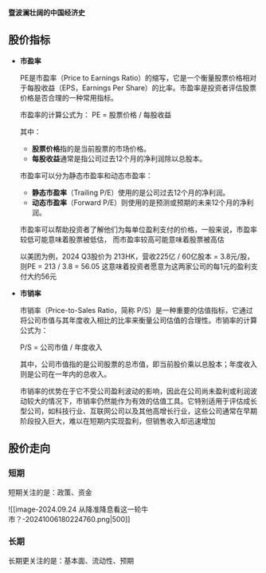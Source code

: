 
**暨波澜壮阔的中国经济史**

## 股价指标

-  **市盈率**

	PE是市盈率（Price to Earnings Ratio）的缩写，它是一个衡量股票价格相对于每股收益（EPS，Earnings  Per Share）的比率。市盈率是投资者评估股票价格是否合理的一种常用指标。
	
	市盈率的计算公式为： PE = 股票价格 / 每股收益
	
	其中：
	
	- **股票价格**指的是当前股票的市场价格。
	- **每股收益**通常是指公司过去12个月的净利润除以总股本。
	
	市盈率可以分为静态市盈率和动态市盈率：
	
	- **静态市盈率**（Trailing P/E）使用的是公司过去12个月的净利润。
	- **动态市盈率**（Forward P/E）则使用的是预测或预期的未来12个月的净利润。
	
	市盈率可以帮助投资者了解他们为每单位盈利支付的价格，一般来说，市盈率较低可能意味着股票被低估， 而市盈率较高可能意味着股票被高估
	
	以美团为例，2024 Q3股价为 213HK，营收225亿 / 60亿股本 = 3.8元/股，则PE = 213 / 3.8 = 56.05 这意味着投资者愿意为这两家公司的每1元的盈利支付大约56元

-  **市销率**

	市销率（Price-to-Sales Ratio，简称 P/S）是一种重要的估值指标，它通过将公司市值与其年度收入相比的比率来衡量公司估值的合理性。市销率的计算公式为：
	
	P/S = 公司市值 / 年度收入
	
	其中，公司市值指的是公司股票的总市值，即当前股价乘以总股本；年度收入则是公司在一年内的总收入。
	
	市销率的优势在于它不受公司盈利波动的影响，因此在公司尚未盈利或利润波动较大的情况下，市销率仍然能作为有效的估值工具。它特别适用于评估成长型公司，如科技行业、互联网公司以及其他高增长行业，这些公司通常在早期阶段投入巨大，难以在短期内实现盈利，但销售收入却迅速增加


## 股价走向

### 短期

短期关注的是：政策、资金

![[image-2024.09.24 从降准降息看这一轮牛市？-20241006180224760.png|500]]


### 长期

长期更关注的是：基本面、流动性、预期

